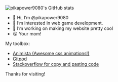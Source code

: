 ![pikapower9080's GitHub stats](https://github-readme-stats.vercel.app/api?username=pikapower9080&show_icons=true&theme=transparent)

- 👋 Hi, I’m @pikapower9080
- 👀 I’m interested in web game development.
- 💞️ I’m working on making my website pretty cool
- 😮 Your mom!

My toolbox:
- [Animista (Awesome css animations!)](https://animista.net/)
- [Gitpod](https://gitpod.io)
- [Stackoverflow for copy and pasting code](https://stackoverflow.com/)

Thanks for visiting!
